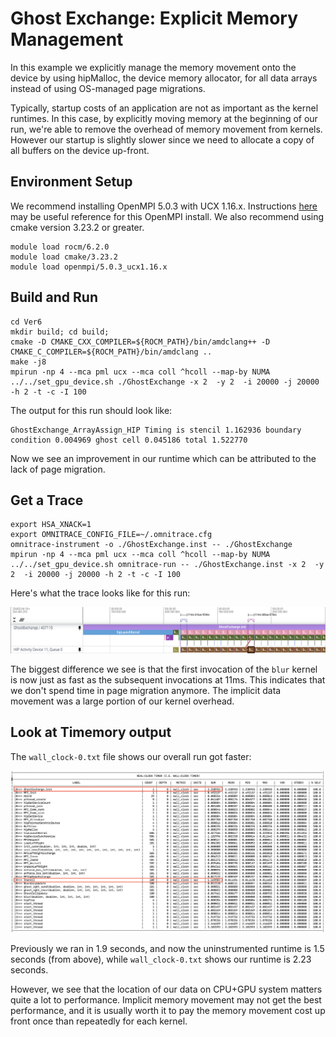# Ghost Exchange: Explicit Memory Management

In this example we explicitly manage the memory movement onto the device by using
hipMalloc, the device memory allocator, for all data arrays instead of using
OS-managed page migrations.

Typically, startup costs of an application are not as important as the kernel runtimes. 
In this case, by explicitly moving memory at the beginning of our run, 
we're able to remove the overhead of memory movement from kernels. 
However our startup is slightly slower since we need to allocate a copy
of all buffers on the device up-front.

## Environment Setup

We recommend installing OpenMPI 5.0.3 with UCX 1.16.x. Instructions
[here](https://github.com/amd/HPCTrainingDock/blob/main/comm/sources/scripts/openmpi_setup.sh)
may be useful reference for this OpenMPI install. We also recommend
using cmake version 3.23.2 or greater.

```
module load rocm/6.2.0
module load cmake/3.23.2
module load openmpi/5.0.3_ucx1.16.x
```

## Build and Run

```
cd Ver6
mkdir build; cd build;
cmake -D CMAKE_CXX_COMPILER=${ROCM_PATH}/bin/amdclang++ -D CMAKE_C_COMPILER=${ROCM_PATH}/bin/amdclang ..
make -j8
mpirun -np 4 --mca pml ucx --mca coll ^hcoll --map-by NUMA ../../set_gpu_device.sh ./GhostExchange -x 2  -y 2  -i 20000 -j 20000 -h 2 -t -c -I 100
```

The output for this run should look like:

```
GhostExchange_ArrayAssign_HIP Timing is stencil 1.162936 boundary condition 0.004969 ghost cell 0.045186 total 1.522770
```

Now we see an improvement in our runtime which can be attributed to the lack of 
page migration.

## Get a Trace

```
export HSA_XNACK=1
export OMNITRACE_CONFIG_FILE=~/.omnitrace.cfg
omnitrace-instrument -o ./GhostExchange.inst -- ./GhostExchange
mpirun -np 4 --mca pml ucx --mca coll ^hcoll --map-by NUMA ../../set_gpu_device.sh omnitrace-run -- ./GhostExchange.inst -x 2  -y 2  -i 20000 -j 20000 -h 2 -t -c -I 100
```

Here's what the trace looks like for this run:

<p><img src="images/mi210/initial_trace.png"/></p>

The biggest difference we see is that the first invocation of the `blur` kernel is now
just as fast as the subsequent invocations at 11ms. This indicates that we don't spend
time in page migration anymore. The implicit data movement was a large portion of our
kernel overhead.

## Look at Timemory output

The `wall_clock-0.txt` file shows our overall run got faster:

<p><img src="images/mi210/timemory_output.png"/></p>

Previously we ran in 1.9 seconds, and now the uninstrumented runtime is 1.5 seconds
(from above), while `wall_clock-0.txt` shows our runtime is 2.23 seconds. 

However, we see that the location of our data on CPU+GPU system matters quite a lot
to performance. Implicit memory movement may not get the best performance, and it is
usually worth it to pay the memory movement cost up front once than repeatedly for
each kernel.
